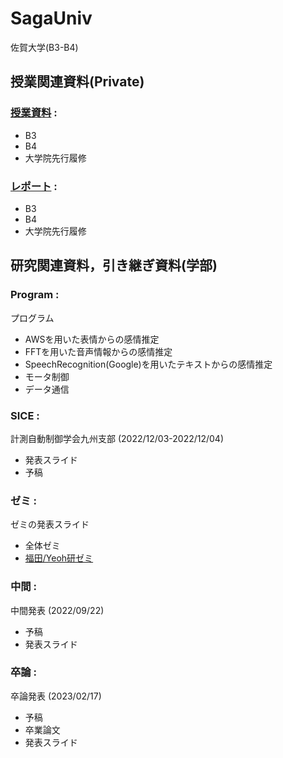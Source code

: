 # SagaUniv
佐賀大学(B3-B4) 
## 授業関連資料(Private)
### [授業資料]() :
-  B3
-  B4
-  大学院先行履修
### [レポート]() :
-  B3
-  B4
-  大学院先行履修

## 研究関連資料，引き継ぎ資料(学部)
### Program :
プログラム
- AWSを用いた表情からの感情推定
- FFTを用いた音声情報からの感情推定
- SpeechRecognition(Google)を用いたテキストからの感情推定
- モータ制御
- データ通信
### SICE :
計測自動制御学会九州支部 (2022/12/03-2022/12/04)
- 発表スライド
- 予稿
### ゼミ :
ゼミの発表スライド
- 全体ゼミ
- [福田/Yeoh研ゼミ](https://github.com/19238901/Fukuda-Yeoh_lab.git)
### 中間 :
中間発表 (2022/09/22)
- 予稿
- 発表スライド
### 卒論 :
卒論発表 (2023/02/17)
- 予稿
- 卒業論文
- 発表スライド
